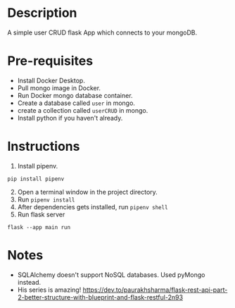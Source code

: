 # Description

A simple user CRUD flask App which connects to your mongoDB.

# Pre-requisites  

- Install Docker Desktop.
- Pull mongo image in Docker.
- Run Docker mongo database container.
- Create a database called `user` in mongo.
- create a collection called `userCRUD` in mongo.
- Install python if you haven't already.

# Instructions

1) Install pipenv.
```
pip install pipenv
```
2) Open a terminal window in the project directory.
3) Run `pipenv install`
4) After dependencies gets installed, run `pipenv shell`
5) Run flask server
```
flask --app main run
```

# Notes

- SQLAlchemy doesn't support NoSQL databases. Used pyMongo instead.
- His series is amazing! 
https://dev.to/paurakhsharma/flask-rest-api-part-2-better-structure-with-blueprint-and-flask-restful-2n93